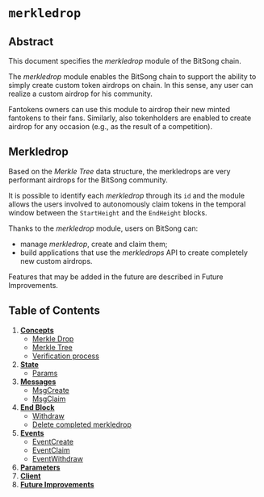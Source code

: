 # `merkledrop`

## Abstract

This document specifies the _merkledrop_ module of the BitSong chain.

The _merkledrop_ module enables the BitSong chain to support the ability to simply create custom token airdrops on chain. In this sense, any user can realize a custom airdrop for his community. 

Fantokens owners can use this module to airdrop their new minted fantokens to their fans. Similarly, also tokenholders are enabled to create airdrop for any occasion (e.g., as the result of a competition).

## Merkledrop

Based on the _Merkle Tree_ data structure, the merkledrops are very performant airdrops for the BitSong community. 

It is possible to identify each _merkledrop_ through its `id` and the module allows the users involved to autonomously claim tokens in the temporal window between the `StartHeight` and the `EndHeight` blocks.

Thanks to the _merkledrop_ module, users on BitSong can:

- manage _merkledrop_, create and claim them;
- build applications that use the _merkledrops_ API to create completely new custom airdrops.

Features that may be added in the future are described in Future Improvements.

## Table of Contents

1. **[Concepts](01_concepts.md)**
   - [Merkle Drop](01_concepts.md#Merkledrop)
   - [Merkle Tree](01_concepts.md#Merkle-tree)
   - [Verification process](01_concepts.md#Verification-process)
2. **[State](02_state.md)**
   - [Params](02_state.md#Params)
     <!--
     State Transitions
     -->
     <!--
     Keeper
     -->
3. **[Messages](03_messages.md)**
   - [MsgCreate](03_messages.md#MsgCreate)
   - [MsgClaim](03_messages.md#MsgClaim)
     <!--
     Begin-Block
     -->
4. **[End Block](04_end_block.md)**
   - [Withdraw](04_end_block.md#Withdraw)
   - [Delete completed merkledrop](04_end_block.md#Delete-completed-merkledrop)
5. **[Events](05_events.md)**
   - [EventCreate](04_events.md#EventCreate)
   - [EventClaim](04_events.md#EventClaim)
   - [EventWithdraw](04_events.md#EventWithdraw)
6. **[Parameters](05_parameters.md)**
   <!--
   Test Cases
   -->
   <!--
   Benchmarks
   -->
7. **[Client](07_client.md)**   
8. **[Future Improvements](08_future_improvements.md)**
